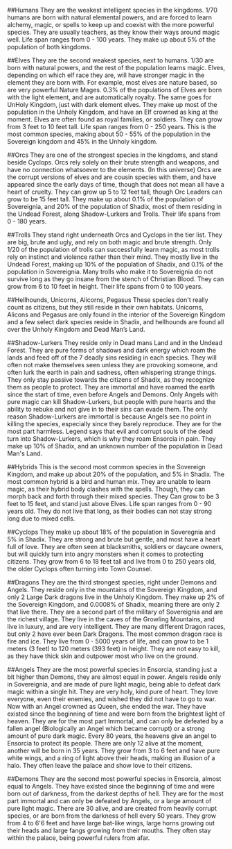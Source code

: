 ##Humans
They are the weakest intelligent species in the kingdoms. 1/70 humans are born with natural elemental powers, and are forced to learn alchemy, magic, or spells to keep up and coexist with the more powerful species. They are usually teachers, as they know their ways around magic well. Life span ranges from 0 - 100 years. They make up about 5% of the population of both kingdoms.

##Elves
They are the second weakest species, next to humans. 1/30 are born with natural powers, and the rest of the population learns magic. Elves, depending on which elf race they are, will have stronger magic in the element they are born with. For example, most elves are nature based, so are very powerful Nature Mages. 0.3% of the populations of Elves are born with the light element, and are automatically royalty. The same goes for UnHoly Kingdom, just with dark element elves. They make up most of the population in the Unholy Kingdom, and have an Elf crowned as king at the moment. Elves are often found as royal families, or soldiers. They can grow from 3 feet to 10 feet tall. Life span ranges from 0 - 250 years. This is the most common species, making about 50 - 55% of the population in the Sovereign kingdom and 45% in the Unholy kingdom.

##Orcs
They are one of the strongest species in the kingdoms, and stand beside Cyclops. Orcs rely solely on their brute strength and weapons, and have no connection whatsoever to the elements. (In this universe) Orcs are the corrupt versions of elves and are cousin species with them, and have appeared since the early days of time, though that does not mean all have a heart of cruelty. They can grow up 5 to 12 feet tall, though Orc Leaders can grow to be 15 feet tall. They make up about 0.1% of the population of Sovereignia, and 20% of the population of Shadix, most of them residing in the Undead Forest, along Shadow-Lurkers and Trolls. Their life spans from 0 - 180 years.

##Trolls
They stand right underneath Orcs and Cyclops in the tier list. They are big, brute and ugly, and rely on both magic and brute strength. Only 1/20 of the population of trolls can successfully learn magic, as most trolls rely on instinct and violence rather than their mind. They mostly live in the Undead Forest, making up 10% of the population of Shadix, and 0.1% of the population in Sovereignia. Many trolls who make it to Sovereignia do not survive long as they go insane from the stench of Christian Blood. They can grow from 6 to 10 feet in height. Their life spans from 0 to 100 years.

##Hellhounds, Unicorns, Alicorns, Pegasus
These species don't really count as citizens, but they still reside in their own habitats. Unicorns, Alicons and Pegasus are only found in the interior of the Sovereign Kingdom and a few select dark species reside in Shadix, and hellhounds are found all over the Unholy Kingdom and Dead Man’s Land.

##Shadow-Lurkers
They reside only in Dead mans Land and in the Undead Forest. They are pure forms of shadows and dark energy which roam the lands and feed off of the 7 deadly sins residing in each species. They will often not make themselves seen unless they are provoking someone, and often lurk the earth in pain and sadness, often whispering strange things. They only stay passive towards the citizens of Shadix, as they recognize them as people to protect. They are immortal and have roamed the earth since the start of time, even before Angels and Demons. Only Angels with pure magic can kill Shadow-Lurkers, but people with pure hearts and the ability to rebuke and not give in to their sins can evade them. The only reason Shadow-Lurkers are immortal is because Angels see no point in killing the species, especially since they barely reproduce. They are for the most part harmless. Legend says that evil and corrupt souls of the dead turn into Shadow-Lurkers, which is why they roam Ensorcia in pain. They make up 10% of Shadix, and an unknown number of the population in Dead Man's Land.

##Hybrids
This is the second most common species in the Sovereign Kingdom, and make up about 20% of the population, and 5% in Shadix. The most common hybrid is a bird and human mix. They are unable to learn magic, as their hybrid body clashes with the spells. Though, they can morph back and forth through their mixed species. They Can grow to be 3 feet to 15 feet, and stand just above Elves. Life span ranges from 0 - 90 years old. They do not live that long, as their bodies can not stay strong long due to mixed cells.

##Cyclops
They make up about 18% of the population in Soveregnia and 5% in Shadix. They are strong and brute but gentle, and most have a heart full of love. They are often seen at blacksmiths, soldiers or daycare owners, but will quickly turn into angry monsters when it comes to protecting citizens. They grow from 6 to 18 feet tall and live from 0 to 250 years old, the older Cyclops often turning into Town Counsel.

##Dragons
They are the third strongest species, right under Demons and Angels. They reside only in the mountains of the Sovereign Kingdom, and only 2 Large Dark dragons live in the Unholy Kingdom. They make up 2% of the Sovereign Kingdom, and 0.0008% of Shadix, meaning there are only 2 that live there. They are a second part of the military of Sovereignia and are the richest village. They live in the caves of the Growling Mountains, and live in luxury, and are very intelligent. They are many different Dragon races, but only 2 have ever been Dark Dragons. The most common dragon race is fire and ice. They live from 0 - 5000 years of life, and can grow to be 1 meters (3 feet) to 120 meters (393 feet) in height. They are not easy to kill, as they have thick skin and outpower most who live on the ground.

##Angels
They are the most powerful species in Ensorcia, standing just a bit higher than Demons, they are almost equal in power. Angels reside only in Sovereignia, and are made of pure light magic, being able to defeat dark magic within a single hit. They are very holy, kind pure of heart. They love everyone, even their enemies, and wished they did not have to go to war. Now with an Angel crowned as Queen, she ended the war. They have existed since the beginning of time and were born from the brightest light of heaven. They are for the most part Immortal, and can only be defeated by a fallen angel (Biologically an Angel which became corrupt) or a strong amount of pure dark magic. Every 80 years, the heavens give an angel to Ensorcia to protect its people. There are only 12 alive at the moment, another will be born in 35 years. They grow from 3 to 6 feet and have pure white wings, and a ring of light above their heads, making an illusion of a halo. They often leave the palace and show love to their citizens.

##Demons
They are the second most powerful species in Ensorcia, almost equal to Angels. They have existed since the beginning of time and were born out of darkness, from the darkest depths of hell. They are for the most part immortal and can only be defeated by Angels, or a large amount of pure light magic. There are 30 alive, and are created from heavily corrupt species, or are born from the darkness of hell every 50 years. They grow from 4 to 6'6 feet and have large bat-like wings, large horns growing out their heads and large fangs growing from their mouths. They often stay within the palace, being powerful rulers from afar.